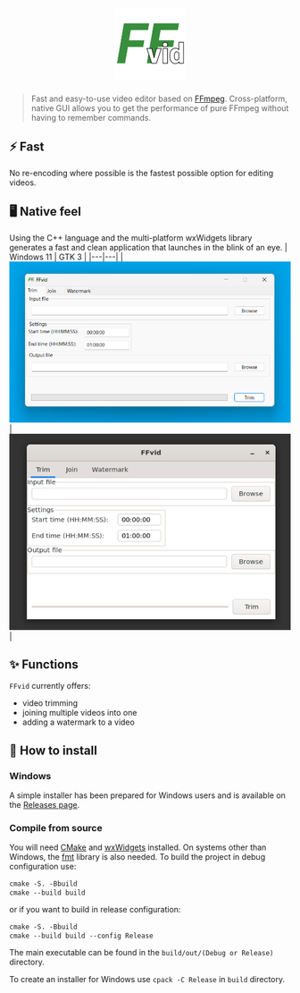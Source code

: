 <h1 align="center"><img src='https://raw.githubusercontent.com/docentYT/FFvid/main/src/Assets/icons/icon.svg' width='128'/></h1>

> Fast and easy-to-use video editor based on [FFmpeg](https://ffmpeg.org). Cross-platform, native GUI allows you to get the performance of pure FFmpeg without having to remember commands.

## ⚡ Fast
No re-encoding where possible is the fastest possible option for editing videos.

## 🖥️ Native feel
Using the C++ language and the multi-platform wxWidgets library generates a fast and clean application that launches in the blink of an eye.
| Windows 11 | GTK 3 |
|---|---|
| <img src="Screenshots/Windows.png" alt="Windows 11" width="512"/> | <img src="Screenshots/GTK3.png" alt="GTK 3" width="512"/> |

## ✨ Functions
`FFvid` currently offers:
- video trimming
- joining multiple videos into one
- adding a watermark to a video

## 🚀 How to install

### Windows
A simple installer has been prepared for Windows users and is available on the [Releases page](https://github.com/docentYT/FFvid/releases).

### Compile from source
You will need [CMake](https://cmake.org) and [wxWidgets](https://www.wxwidgets.org) installed. On systems other than Windows, the [fmt](https://fmt.dev) library is also needed. To build the project in debug configuration use:
```
cmake -S. -Bbuild
cmake --build build
```
or if you want to build in release configuration:
```
cmake -S. -Bbuild
cmake --build build --config Release
```
The main executable can be found in the `build/out/(Debug or Release)` directory.

To create an installer for Windows use `cpack -C Release` in `build` directory.
